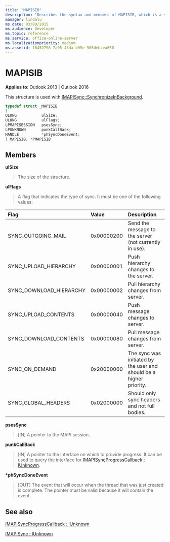 ```yaml
---
title: "MAPISIB"
description: "Describes the syntax and members of MAPISIB, which is a structure used with IMAPISync SynchronizeInBackground."
manager: lindalu
ms.date: 03/09/2015
ms.audience: Developer
ms.topic: reference
ms.service: office-online-server
ms.localizationpriority: medium
ms.assetid: 16452798-7a95-43da-b95e-908debcea050
---
```


# MAPISIB

  
  
**Applies to**: Outlook 2013 | Outlook 2016 
  
This structure is used with [IMAPISync::SynchronizeInBackground](imapisyncsynchronizeinbackground.md).
  
```cpp
typedef struct _MAPISIB
{
ULONG           ulSize;                
ULONG           ulFlags;
LPMAPISESSION   psesSync;
LPUNKNOWN       punkCallBack;
HANDLE          *phSyncDoneEvent;    
} MAPISIB, *PMAPISIB
```

## Members

 **ulSize**
  
> The size of the structure.
    
 **ulFlags**
  
> A flag that indicates the type of sync. It must be one of the following values:
    
|Flag |Value |Description |
|:-----|:-----|:-----|
|SYNC_OUTGOING_MAIL  <br/> |0x00000200  <br/> |Send the message to the server (not currently in use). |
|SYNC_UPLOAD_HIERARCHY  <br/> |0x00000001  <br/> |Push hierarchy changes to the server. |
|SYNC_DOWNLOAD_HIERARCHY  <br/> |0x00000002  <br/> |Pull hierarchy changes from server. |
|SYNC_UPLOAD_CONTENTS  <br/> |0x00000040  <br/> |Push message changes to server. |
|SYNC_DOWNLOAD_CONTENTS  <br/> |0x00000080  <br/> |Pull message changes from server. |
|SYNC_ON_DEMAND  <br/> |0x20000000  <br/> |The sync was initiated by the user and should be a higher priority. |
|SYNC_GLOBAL_HEADERS  <br/> |0x02000000  <br/> |Should only sync headers and not full bodies. |
   
 **psesSync**
  
> [IN] A pointer to the MAPI session.
    
 **punkCallBack**
  
> [IN] A pointer to the interface on which to provide progress. It can be used to query the interface for [IMAPISyncProgressCallback : IUnknown](imapisyncprogresscallbackiunknown.md).
    
 **\*phSyncDoneEvent**
  
> [OUT] The event that will occur when the thread that was just created is complete. The pointer must be valid because it will contain the event.
    
## See also



[IMAPISyncProgressCallback : IUnknown](imapisyncprogresscallbackiunknown.md)
  
[IMAPISync : IUnknown](imapisynciunknown.md)

